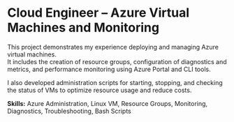# Cloud Engineer – Azure Virtual Machines and Monitoring

This project demonstrates my experience deploying and managing Azure virtual machines.  
It includes the creation of resource groups, configuration of diagnostics and metrics, and performance monitoring using Azure Portal and CLI tools.

I also developed administration scripts for starting, stopping, and checking the status of VMs to optimize resource usage and reduce costs.

**Skills:** Azure Administration, Linux VM, Resource Groups, Monitoring, Diagnostics, Troubleshooting, Bash Scripts
